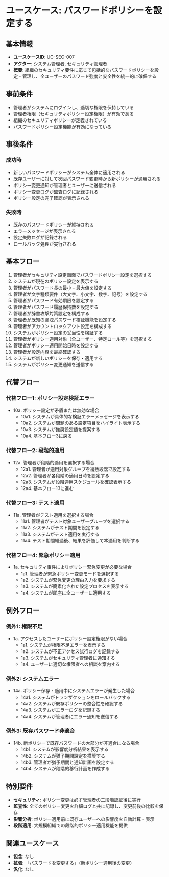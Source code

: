 # ユースケース: パスワードポリシーを設定する

## 基本情報
- **ユースケースID**: UC-SEC-007
- **アクター**: システム管理者, セキュリティ管理者
- **概要**: 組織のセキュリティ要件に応じて包括的なパスワードポリシーを設定・管理し、全ユーザーのパスワード強度と安全性を統一的に確保する

## 事前条件
- 管理者がシステムにログインし、適切な権限を保持している
- 管理者権限（セキュリティポリシー設定権限）が有効である
- 組織のセキュリティポリシーが定義されている
- パスワードポリシー設定機能が有効になっている

## 事後条件
### 成功時
- 新しいパスワードポリシーがシステム全体に適用される
- 既存ユーザーに対して次回パスワード変更時から新ポリシーが適用される
- ポリシー変更通知が管理者とユーザーに送信される
- ポリシー変更ログが監査ログに記録される
- ポリシー設定の完了確認が表示される

### 失敗時
- 既存のパスワードポリシーが維持される
- エラーメッセージが表示される
- 設定失敗ログが記録される
- ロールバック処理が実行される

## 基本フロー
1. 管理者がセキュリティ設定画面でパスワードポリシー設定を選択する
2. システムが現在のポリシー設定を表示する
3. 管理者がパスワード長の最小・最大値を設定する
4. 管理者が文字種類要件（大文字、小文字、数字、記号）を設定する
5. 管理者がパスワード有効期限を設定する
6. 管理者がパスワード履歴保持数を設定する
7. 管理者が辞書攻撃対策設定を構成する
8. 管理者が既知の漏洩パスワード検証機能を設定する
9. 管理者がアカウントロックアウト設定を構成する
10. システムがポリシー設定の妥当性を検証する
11. 管理者がポリシー適用対象（全ユーザー、特定ロール等）を選択する
12. 管理者がポリシー適用開始日時を設定する
13. 管理者が設定内容を最終確認する
14. システムが新しいポリシーを保存・適用する
15. システムがポリシー変更通知を送信する

## 代替フロー
### 代替フロー1: ポリシー設定検証エラー
- 10a. ポリシー設定が矛盾または無効な場合
  - 10a1. システムが具体的な検証エラーメッセージを表示する
  - 10a2. システムが問題のある設定項目をハイライト表示する
  - 10a3. システムが推奨設定値を提案する
  - 10a4. 基本フロー3に戻る

### 代替フロー2: 段階的適用
- 12a. 管理者が段階的適用を選択する場合
  - 12a1. 管理者が適用対象グループを複数段階で設定する
  - 12a2. 管理者が各段階の適用日時を設定する
  - 12a3. システムが段階適用スケジュールを確認表示する
  - 12a4. 基本フロー13に進む

### 代替フロー3: テスト適用
- 11a. 管理者がテスト適用を選択する場合
  - 11a1. 管理者がテスト対象ユーザーグループを選択する
  - 11a2. システムがテスト期間を設定する
  - 11a3. システムがテスト適用を実行する
  - 11a4. テスト期間経過後、結果を評価して本適用を判断する

### 代替フロー4: 緊急ポリシー適用
- 1a. セキュリティ事件によりポリシー緊急変更が必要な場合
  - 1a1. 管理者が緊急ポリシー変更モードを選択する
  - 1a2. システムが緊急変更の理由入力を要求する
  - 1a3. システムが簡素化された設定プロセスを表示する
  - 1a4. システムが即座に全ユーザーに適用する

## 例外フロー
### 例外1: 権限不足
- 1a. アクセスしたユーザーにポリシー設定権限がない場合
  - 1a1. システムが権限不足エラーを表示する
  - 1a2. システムが不正アクセス試行ログを記録する
  - 1a3. システムがセキュリティ管理者に通知する
  - 1a4. ユーザーに適切な権限者への相談を案内する

### 例外2: システムエラー
- 14a. ポリシー保存・適用中にシステムエラーが発生した場合
  - 14a1. システムがトランザクションをロールバックする
  - 14a2. システムが既存ポリシーの整合性を確認する
  - 14a3. システムがエラーログを記録する
  - 14a4. システムが管理者にエラー通知を送信する

### 例外3: 既存パスワード非適合
- 14b. 新ポリシーで既存パスワードの大部分が非適合になる場合
  - 14b1. システムが影響度分析結果を表示する
  - 14b2. システムが猶予期間設定を推奨する
  - 14b3. 管理者が猶予期間と通知計画を設定する
  - 14b4. システムが段階的移行計画を作成する

## 特別要件
- **セキュリティ**: ポリシー変更は必ず管理者の二段階認証後に実行
- **監査性**: 全てのポリシー変更を詳細ログと共に記録し、変更前後の比較を保存
- **影響分析**: ポリシー適用前に既存ユーザーへの影響度を自動計算・表示
- **段階適用**: 大規模組織での段階的ポリシー適用機能を提供

## 関連ユースケース
- **包含**: なし
- **拡張**: 「パスワードを変更する」（新ポリシー適用後の変更）
- **汎化**: なし